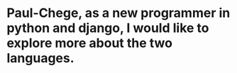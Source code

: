 # Paul-Chege, as a new programmer in python and django, I would like to explore more about the two languages.
